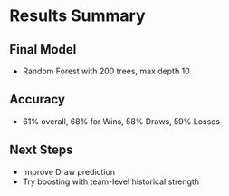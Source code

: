 # Results Summary

## Final Model
- Random Forest with 200 trees, max depth 10

## Accuracy
- 61% overall, 68% for Wins, 58% Draws, 59% Losses

## Next Steps
- Improve Draw prediction
- Try boosting with team-level historical strength
